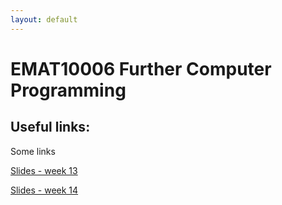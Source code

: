 ```yaml
---
layout: default
---
```


# EMAT10006 Further Computer Programming

## Useful links:

Some links


[Slides - week 13](slides/slides1.html)

[Slides - week 14](slides/slides2.html)
